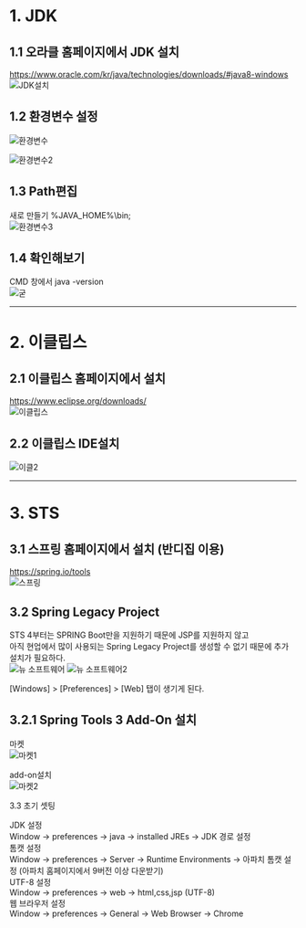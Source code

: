 # 1. JDK
1.1 오라클 홈페이지에서 JDK 설치 
---
https://www.oracle.com/kr/java/technologies/downloads/#java8-windows
![JDK설치](https://user-images.githubusercontent.com/93306929/196065775-64b8d801-1e5e-4e8e-bbac-e9ee8ccb36b5.png)

1.2 환경변수 설정
---
![환경변수](https://user-images.githubusercontent.com/93306929/196065781-1c6a9a4b-d8df-4870-a9d2-e355b0ec6624.png)

![환경변수2](https://user-images.githubusercontent.com/93306929/196065783-e8a44c96-e341-4f83-b2c0-90a55951c28f.png)

1.3 Path편집
---
새로 만들기 %JAVA_HOME%\bin;  
![환경변수3](https://user-images.githubusercontent.com/93306929/196065864-abea496e-66ec-4690-86ca-340715cf34d8.png)

1.4 확인해보기
---
CMD 창에서 java -version  
![굳](https://user-images.githubusercontent.com/93306929/196066009-552aba9f-986c-49d1-a73f-90d2dacbcb23.png)

---

# 2. 이클립스
2.1 이클립스 홈페이지에서 설치
---
https://www.eclipse.org/downloads/  
![이클립스](https://user-images.githubusercontent.com/93306929/196066239-fd780a28-3616-4d39-87e5-e9d8245ab162.png)

2.2 이클립스 IDE설치
---
![이클2](https://user-images.githubusercontent.com/93306929/196066682-bcbbe3f7-3984-4d6a-a0db-a5a38cb461b9.png)

---

# 3. STS
3.1 스프링 홈페이지에서 설치 (반디집 이용)
---
https://spring.io/tools  
![스프링](https://user-images.githubusercontent.com/93306929/196066506-74254f9f-623d-41c0-80c7-8b3ef74e26f3.png)

3.2 Spring Legacy Project
---
STS 4부터는 SPRING Boot만을 지원하기 때문에 JSP를 지원하지 않고  
아직 현업에서 많이 사용되는 Spring Legacy Project를 생성할 수 없기 때문에 추가 설치가 필요하다.  
![뉴 소프트웨어](https://user-images.githubusercontent.com/93306929/196067436-b1fe0b97-92a5-4f40-afbb-53990a209462.png)
![뉴 소프트웨어2](https://user-images.githubusercontent.com/93306929/196067445-4110a8eb-1cbf-4f60-9d99-813d891aa647.png)

[Windows] > [Preferences] > [Web] 탭이 생기게 된다.

3.2.1 Spring Tools 3 Add-On 설치
---
마켓  
![마켓1](https://user-images.githubusercontent.com/93306929/196067753-601adf7c-c7c2-4f0f-9762-32a5f2ecf92e.png)  

add-on설치  
![마켓2](https://user-images.githubusercontent.com/93306929/196067765-4484252d-1251-473a-855b-2340be795c3c.png)  

3.3 초기 셋팅

JDK 설정  
Window -> preferences -> java -> installed JREs -> JDK 경로 설정  
톰캣 설정  
Window -> preferences -> Server -> Runtime Environments -> 아파치 톰캣 설정 (아파치 홈페이지에서 9버전 이상 다운받기)  
UTF-8 설정  
Window -> preferences -> web -> html,css,jsp (UTF-8)  
웹 브라우저 설정  
Window -> preferences -> General -> Web Browser -> Chrome  
